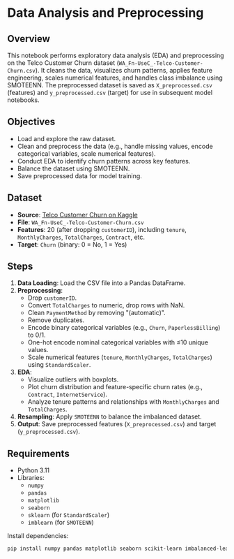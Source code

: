 # Data Analysis and Preprocessing

## Overview
This notebook performs exploratory data analysis (EDA) and preprocessing on the Telco Customer Churn dataset (`WA_Fn-UseC_-Telco-Customer-Churn.csv`). It cleans the data, visualizes churn patterns, applies feature engineering, scales numerical features, and handles class imbalance using SMOTEENN. The preprocessed dataset is saved as `X_preprocessed.csv` (features) and `y_preprocessed.csv` (target) for use in subsequent model notebooks.

## Objectives
- Load and explore the raw dataset.
- Clean and preprocess the data (e.g., handle missing values, encode categorical variables, scale numerical features).
- Conduct EDA to identify churn patterns across key features.
- Balance the dataset using SMOTEENN.
- Save preprocessed data for model training.

## Dataset
- **Source**: [Telco Customer Churn on Kaggle](https://www.kaggle.com/datasets/blastchar/telco-customer-churn)
- **File**: `WA_Fn-UseC_-Telco-Customer-Churn.csv`
- **Features**: 20 (after dropping `customerID`), including `tenure`, `MonthlyCharges`, `TotalCharges`, `Contract`, etc.
- **Target**: `Churn` (binary: 0 = No, 1 = Yes)

## Steps
1. **Data Loading**: Load the CSV file into a Pandas DataFrame.
2. **Preprocessing**:
   - Drop `customerID`.
   - Convert `TotalCharges` to numeric, drop rows with NaN.
   - Clean `PaymentMethod` by removing "(automatic)".
   - Remove duplicates.
   - Encode binary categorical variables (e.g., `Churn`, `PaperlessBilling`) to 0/1.
   - One-hot encode nominal categorical variables with ≤10 unique values.
   - Scale numerical features (`tenure`, `MonthlyCharges`, `TotalCharges`) using `StandardScaler`.
3. **EDA**:
   - Visualize outliers with boxplots.
   - Plot churn distribution and feature-specific churn rates (e.g., `Contract`, `InternetService`).
   - Analyze tenure patterns and relationships with `MonthlyCharges` and `TotalCharges`.
4. **Resampling**: Apply `SMOTEENN` to balance the imbalanced dataset.
5. **Output**: Save preprocessed features (`X_preprocessed.csv`) and target (`y_preprocessed.csv`).

## Requirements
- Python 3.11
- Libraries:
  - `numpy`
  - `pandas`
  - `matplotlib`
  - `seaborn`
  - `sklearn` (for `StandardScaler`)
  - `imblearn` (for `SMOTEENN`)

Install dependencies:
```bash
pip install numpy pandas matplotlib seaborn scikit-learn imbalanced-learn
